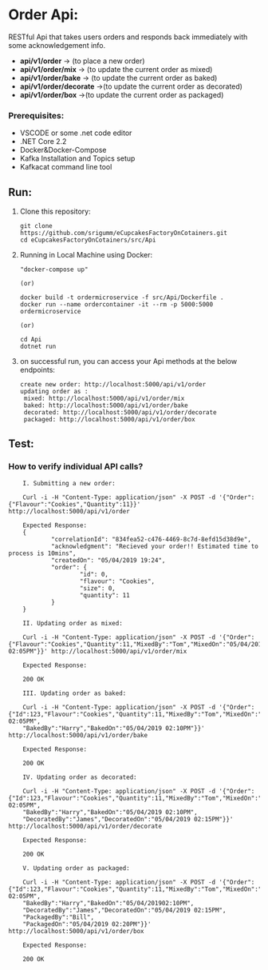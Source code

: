 # Order Api:

RESTful Api that takes users orders and responds back immediately with some acknowledgement info.

- **api/v1/order** → (to place a new order)
- **api/v1/order/mix** → (to update the current order as mixed)
- **api/v1/order/bake** → (to update the current order as baked)
- **api/v1/order/decorate** →(to update the current order as decorated)
- **api/v1/order/box** →(to update the current order as packaged)


### Prerequisites:
- VSCODE or some .net code editor
- .NET Core 2.2
- Docker&Docker-Compose
- Kafka Installation and Topics setup
- Kafkacat command line tool

## Run:
1. Clone this repository:

       git clone https://github.com/srigumm/eCupcakesFactoryOnCotainers.git
       cd eCupcakesFactoryOnCotainers/src/Api

2. Running in Local Machine using Docker:

       "docker-compose up" 

       (or)

       docker build -t ordermicroservice -f src/Api/Dockerfile .
       docker run --name ordercontainer -it --rm -p 5000:5000 ordermicroservice

       (or)

       cd Api
       dotnet run

 
    
3. on successful run, you can access your Api methods at the below endpoints:

       create new order: http://localhost:5000/api/v1/order
       updating order as :
        mixed: http://localhost:5000/api/v1/order/mix
        baked: http://localhost:5000/api/v1/order/bake
        decorated: http://localhost:5000/api/v1/order/decorate
        packaged: http://localhost:5000/api/v1/order/box 


## Test:

### How to verify individual API calls?

        I. Submitting a new order:
        
        Curl -i -H "Content-Type: application/json" -X POST -d '{"Order":{"Flavour":"Cookies","Quantity":11}}' http://localhost:5000/api/v1/order

        Expected Response:
        {
                "correlationId": "834fea52-c476-4469-8c7d-8efd15d38d9e",
                "acknowledgment": "Recieved your order!! Estimated time to process is 10mins",
                "createdOn": "05/04/2019 19:24",
                "order": {
                        "id": 0,
                        "flavour": "Cookies",
                        "size": 0,
                        "quantity": 11
                }
        }

        II. Updating order as mixed:

        Curl -i -H "Content-Type: application/json" -X POST -d '{"Order":{"Flavour":"Cookies","Quantity":11,"MixedBy":"Tom","MixedOn":"05/04/2019 02:05PM"}}' http://localhost:5000/api/v1/order/mix

        Expected Response:

        200 OK

        III. Updating order as baked:

        Curl -i -H "Content-Type: application/json" -X POST -d '{"Order":{"Id":123,"Flavour":"Cookies","Quantity":11,"MixedBy":"Tom","MixedOn":"05/04/2019 02:05PM",
        "BakedBy":"Harry","BakedOn":"05/04/2019 02:10PM"}}' http://localhost:5000/api/v1/order/bake

        Expected Response:

        200 OK

        IV. Updating order as decorated:

        Curl -i -H "Content-Type: application/json" -X POST -d '{"Order":{"Id":123,"Flavour":"Cookies","Quantity":11,"MixedBy":"Tom","MixedOn":"05/04/2019 02:05PM",
        "BakedBy":"Harry","BakedOn":"05/04/2019 02:10PM",
        "DecoratedBy":"James","DecoratedOn":"05/04/2019 02:15PM"}}' http://localhost:5000/api/v1/order/decorate

        Expected Response:

        200 OK

        V. Updating order as packaged:

        Curl -i -H "Content-Type: application/json" -X POST -d '{"Order":{"Id":123,"Flavour":"Cookies","Quantity":11,"MixedBy":"Tom","MixedOn":"05/04/2019 02:05PM",
        "BakedBy":"Harry","BakedOn":"05/04/201902:10PM",
        "DecoratedBy":"James","DecoratedOn":"05/04/2019 02:15PM",
        "PackagedBy":"Bill",
        "PackagedOn":"05/04/2019 02:20PM"}}' http://localhost:5000/api/v1/order/box

        Expected Response:

        200 OK